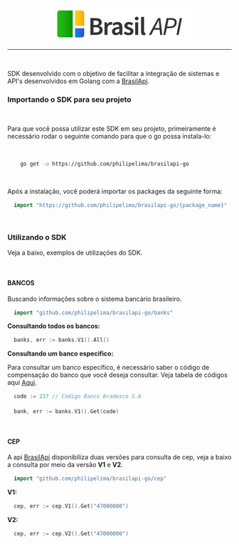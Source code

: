 
<p align="center">
  <img src="https://raw.githubusercontent.com/BrasilAPI/BrasilAPI/master/public/brasilapi-logo-small.png" alt="Sublime's custom image"/>
</p>

<hr>
<br>

SDK desenvolvido com o objetivo de facilitar a integração de sistemas e API's desenvolvidos em Golang com a [BrasilApi](https://brasilapi.com.br/).



### Importando o SDK para seu projeto

<br>

Para que você possa utilizar este SDK em seu projeto, primeiramente é necessário rodar o seguinte comando para que o go possa instala-lo:

<br>

~~~bash
    go get -u https://github.com/philipelima/brasilapi-go
~~~

<br>

Após a instalação, você poderá importar os packages da seguinte forma:

~~~go
  import "https://github.com/philipelima/brasilapi-go/{package_name}"
~~~


<br>

### Utilizando o SDK

Veja a baixo, exemplos de utilizações do SDK.

<br>

#### BANCOS

Buscando informações sobre o sistema bancário brasileiro.

~~~go
  import "github.com/philipelima/brasilapi-go/banks"
~~~

**Consultando todos os bancos:**

~~~go
  banks, err := banks.V1().All()
~~~

**Consultando um banco especifico:**

Para consultar um banco especifico, é necessário saber o código de compensação do banco que você deseja consultar. Veja tabela de códigos aqui [Aqui](https://www.bcb.gov.br/Fis/CODCOMPE/Tabela.pdf). 


~~~go
  code := 237 // Código Banco Bradesco S.A 

  bank, err := banks.V1().Get(code)
~~~

<br>

#### CEP

A api [BrasilApi](https://brasilapi.com.br/) disponibiliza duas versões para consulta de cep, veja a baixo a consulta por meio da versão **V1** e **V2**.


~~~go
  import "github.com/philipelima/brasilapi-go/cep"
~~~

**V1:**

~~~go
  cep, err := cep.V1().Get("47000000")
~~~

**V2:**

~~~go
  cep, err := cep.V2().Get("47000000")
~~~